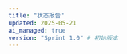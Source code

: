 ```yaml
---
title: "状态报告"
updated: 2025-05-21
ai_managed: true
version: "Sprint 1.0" # 初始版本
---
```


<!--
## 文档结构定义

### YAML Frontmatter:
- **title**: (String) 文档标题，固定为 "状态报告"。
- **updated**: (Date: YYYY-MM-DD) AI 自动更新的最后修改日期。
- **ai_managed**: (Boolean) 固定为 true，表示此文档由 AI 主要维护。
- **version**: (String) 项目的当前迭代版本号。AI 会根据项目管理工具或特定指令更新。

### 日志条目 (Log Entries)
Markdown H2 标题 (`## 日志条目 (Log Entries)`)。
此部分专注于记录项目实施过程中遇到的关键问题、采用的解决方案以及从中得到的经验反思。
使用 Markdown 表格展示，包含以下列：
- **时间戳 (Timestamp)**: (DateTime: YYYY-MM-DD HH:MM:SS) 日志条目的记录时间。
- **类型 (Type)**: (Enum) 日志的分类。AI 会根据信息来源和内容自动分类。
    - `Issue`: 记录开发过程中遇到的问题、Bug、环境故障等。
    - `Blocker`: 记录阻碍任务进展的严重问题。
    - `RiskIdentified`: 记录识别到的潜在项目风险。
    - `RiskMitigated`: 记录针对已识别风险采取的缓解措施及其效果。
    - `Learning`: 记录团队或个人在项目过程中的经验总结、技术学习、反思等。
- **任务ID (Task ID)**: (String, Optional) 如果日志条目与 `progress.md` 中的特定任务相关，则填写其任务ID。
- **摘要 (Summary)**: (String) 对日志内容的简明概括，例如“修复登录模块空指针异常”或“关于X技术选型的反思”。
- **详情 (Details)**: (String) 对日志内容的详细描述，应包含：
    - **问题描述** (针对 `Issue`, `Blocker`): 清晰描述遇到的问题。
    - **解决方案/尝试过程** (针对 `Issue`, `Blocker`): 记录如何解决问题，包括尝试过的方法。
    - **根本原因分析** (可选，针对 `Issue`, `Blocker`): 对问题产生原因的分析。
    - **经验与反思** (针对 `Learning` 或其他类型中的反思部分): 从事件中学到的经验教训。
    - **风险描述与缓解措施** (针对 `RiskIdentified`, `RiskMitigated`): 详细说明风险内容和应对策略。
- **记录人 (Author)**: (String) 日志条目的记录者，例如 "@developerA" 或 "AI Assistant"。

*类型说明: Issue (问题), Blocker (阻塞), RiskIdentified (风险识别), RiskMitigated (风险缓解), Learning (经验反思)*

### 关键决策 (Key Decisions)
Markdown H2 标题 (`## 关键决策 (Key Decisions)`)。
记录项目中的重要决策，特别是那些对技术方向、架构或关键功能实现有重大影响的决策。
使用 Markdown 列表展示，每个条目应包含：
- **日期 (YYYY-MM-DD)**: 决策作出的日期。
- **决策内容**: 简述决策事项及其理由。
- **关联日志**: (String, Optional) 指向“日志条目”中对应的详细记录的时间戳或ID，便于追溯背景和讨论过程。

### 阻塞与风险 (Blockers & Risks)
Markdown H2 标题 (`## 阻塞与风险 (Blockers & Risks)`)。
集中管理当前遇到的阻塞性问题和已识别的潜在风险。
分为“当前阻塞”和“潜在风险”两部分，均使用 Markdown 列表展示：
- **当前阻塞**:
    - [任务ID或问题描述]: 阻塞详情 (负责人: @xxx, 预计解决: YYYY-MM-DD, 影响: ...)
- **潜在风险**:
    - 风险描述 (可能性: 高/中/低, 影响程度: 高/中/低, 缓解措施: xxx, 负责人: @yyy)

### 经验与反思 (Learnings & Reflections)
Markdown H2 标题 (`## 经验与反思 (Learnings & Reflections)`)。
汇总项目过程中的重要经验教训和反思总结，特别是那些可以指导未来工作的洞见。
使用 Markdown 列表记录，鼓励深入分析和提炼。

!!! 你无权删除或修改此文档的 YAML Frontmatter !!!
-->
